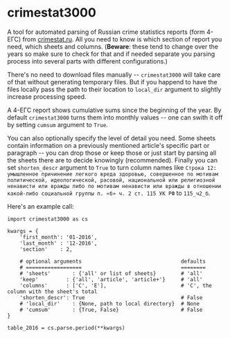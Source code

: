 # crimestat3000

A tool for automated parsing of Russian crime statistics reports (form 4-ЕГС) from [crimestat.ru](https://crimestat.ru). All you need to know is which section of report you need, which sheets and columns. (**Beware**: these tend to change over the years so make sure to check for that and if needed separate you parsing process into several parts with different configurations.) 

There's no need to download files manually -- ```crimestat3000``` will take care of that without generating temporary files. But if you happend to have the files locally pass the path to their location to ```local_dir``` argument to slightly increase processing speed.

A 4-ЕГС report shows cumulative sums since the beginning of the year. By default ```crimestat3000``` turns them into monthly values -- one can swith it off by setting ```cumsum``` argument to ```True```.

You can also optionally specify the level of detail you need. Some sheets contain information on a previously mentioned article's specific part or paragraph -- you can drop those or keep those or just start by parsing all the sheets there are to decide knowingly (recommended). Finally you can set ```shorten_descr``` argument to ```True``` to turn column names like ```Строка 12: умышленное причинение легкого вреда здоровью, совершенное по мотивам политической, идеологической, расовой, национальной или религиозной ненависти или вражды либо по мотивам ненависти или вражды в отношении какой-либо социальной группы п. «б» ч. 2 ст. 115 УК РФ``` to ```115_ч2_б```.

Here's an example call:

```
import crimestat3000 as cs

kwargs = {
    'first_month': '01-2016',
    'last_month' : '12-2016',
    'section'    : 2,

    # optional arguments                                defaults
    # ==================                                ========
    # 'sheets'       : {'all' or list of sheets}        # 'all'
    'keep'         : {'all', 'article', 'article+'}     # 'all'
    'columns'      : ['C', 'E'],                        # 'C', the column with the sheet's total
    'shorten_descr': True                               # False
    # 'local_dir'    : {None, path to local directory}  # None
    # 'cumsum'       : {True, False}                    # False
}

table_2016 = cs.parse.period(**kwargs)
```






